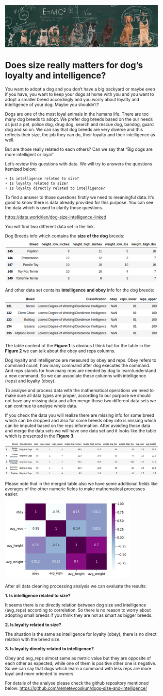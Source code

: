 <img src="dogs_intelligence.png" alt="hi" class="inline"/>

# Does size really matters for dog’s loyalty and intelligence?

You want to adopt a dog and you don’t have a big backyard or maybe even if you have, you want to keep your dogs at home with you and you want to adopt a smaller breed accordingly and you worry about loyalty and intelligence of your dog. Maybe you shouldn’t?

Dogs are one of the most loyal animals in the humans life. There are too many dog breeds to adopt. We prefer dog breeds based on the our needs as just a pet, police dog, drug dog, search and rescue dog, bandog, guard dog and so on. We can say that dog breeds are very diverse and this reflects their size, the job they can do, their loyalty and their intelligence as well. 

But are those really related to each others? Can we say that “Big dogs are more intelligent or loyal”

Let’s review this questions with data. We will try to answers the questions itemized below:

    • Is intelligence related to size?
    • Is loyalty related to size?
    • Is loyalty directly related to intelligence?


To find a answer to those questions firstly we need to meaningful data. It’s good to know there is data already provided for this purpose. You can see the data which is used to clarify those questions.

https://data.world/len/dog-size-intelligence-linked

You will find two different data set in the link.

Dog Breeds info which contains the **size of the dog** breeds:


<img src="figure_1.png" alt="hi" class="inline"/>

And other data set contains **intelligence and obey** info for the dog breeds:

<img src="figure_2.png" alt="hi" class="inline"/>

The table content of the **Figure 1** is obvious I think but for the table in the **Figure 2** we can talk about the obey and reps columns.

Dog loyalty and intelligence are measured by obey and reps. Obey refers to command count, how many command after dog executes the command. And reps stands for how many reps are needed by dog to learn/understand a new command. So we can associate these columns with intelligence (reps) and loyalty (obey). 

To analyse and process data with the mathematical operations we need to make sure all data types are proper, according to our purpose we should not have any missing data and after merge those two different data sets we can continue to analyse whole data.

If you check the data you will realize there are missing info for some breed which can be dropped and also for some breeds obey info is missing which can be imputed based on the reps information. After avoiding those data and merge the data sets we will have one data set and it looks like the table which is presented in the **Figure 3**.

<img src="figure_3.png" alt="hi" class="inline"/>

Please note that in the merged table also we have some additional fields like averages of the other numeric fields to make mathematical processes easier.

<img src="figure_4.png" alt="hi" class="inline"/>

After all data cleaning processing analysis we can evaluate the results:

**1. Is intelligence related to size?**

   It seems there is no directly relation between dog size and intelligence (avg_reps) according to correlation. So there is no reason to worry about adopting small breeds if you think they are not as smart as bigger breeds.

**2. Is loyalty related to size?**

   The situation is the same as intelligence for loyalty (obey), there is no direct relation with the breed size.

**3. Is loyalty direclty related to intelligence?**

   Obey and avg_reps almost same as metric value but they are opposite of each other as expected, while one of them is positive other one is negative. So we can say that dogs which learn a command with less reps are more loyal and more oriented to owners.

For details of the analyse please check the github repository mentioned below:
https://github.com/semeteycoskun/dogs-size-and-intelligence/


